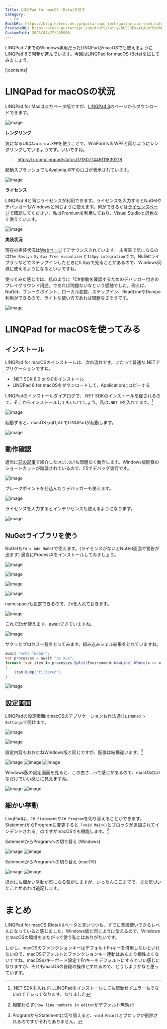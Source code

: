 ```yaml
---
Title: LINQPad for macOS (Beta)を試す
Category:
  - C#
EditURL: https://blog.hatena.ne.jp/guitarrapc_tech/guitarrapc-tech.hatenablog.com/atom/entry/6802418398324083024
PreviewURL: https://tech.guitarrapc.com/draft/entry/DUSCJEKxXLAUafPwVhLImyzIVYQ
CustomPath: 2025/01/27/235900
---
```


LINQPad 7までのWindows専用だったLINQPadがmacOSでも使えるようにLINQPad 8で開発が進んでいます。今回はLINQPad for macOS (Beta)を試してみましょう。

[:contents]

# LINQPad for macOSの状況

LINQPad for Macはまだベータ版ですが、[LINQPad 8](https://www.linqpad.net/LINQPad8.aspx)のページからダウンロードできます。

![image](https://github.com/user-attachments/assets/353e7f31-f6e3-4df3-8dba-224a2c16b768)

**レンダリング**

気になるUIは`Avalonia.XPF`を使うことで、WinForms & WPFと同じようにレンダリングしているようです。いいですね。

> https://x.com/linqpad/status/1718077446111830218

起動スプラッシュでもAvalonia.XPFのロゴが表示されています。

![image](https://github.com/user-attachments/assets/f38a2a51-237d-44ba-bd5b-311c0300a65c)

**ライセンス**

LINQPad 8と同じライセンスが利用できます。ライセンスを入力するとNuGetやデバッガーもWindowsと同じように使えます。何ができるかは[ライセンスページ](https://www.linqpad.net/purchase.aspx)で確認してください。私はPremiumを利用しており、Visual Studioと遜色なく使えています。

![image](https://github.com/user-attachments/assets/4b5ae61f-9456-4845-98b0-e26c23a37c93)

**実装状況**

現在の実装状況は[Webページ](https://www.linqpad.net/LINQPad8Mac.aspx)でアナウンスされています。
未実装で気になるのは`The Roslyn Syntax Tree visualizer`と`ILSpy integration`です。NuGetライブラリなどでステップインしたときにILSpyで見ることがあるので、Windows同様に使えるようになるといいですね。

使ってみた感じでは、私のように「C#挙動を確認するためのデバッガー付きのプレイグラウンド用途」であれば問題ないなという感触でした。例えば、NuGet、ブレークポイント、ローカル変数、ステップイン、ReadLineやDumpo利用ができるので、ライトな使い方であれば問題なさそうです。

![image](https://github.com/user-attachments/assets/c0189ae2-fb4e-4b64-9e14-399693bb716b)

# LINQPad for macOSを使ってみる

## インストール

LINQPad for macOSのインストールは、次の流れです。いたって普通な.NETアプリケーションですね。

* .NET SDK 8.0 or 9.0をインストール
* LINQPad 8 for macOSをダウンロードして、Applicationにコピーする

LINQPadのインストールダイアログで、.NET SDKのインストールを促されるので、そこからインストールしてもいいでしょう。私は`.NET 9`を入れてます。[^1]

![image](https://github.com/user-attachments/assets/0aea8665-b616-403c-b7d1-d5ed355c280f)

起動すると、macOSっぽいUIでLINQPadが起動します。

![image](https://github.com/user-attachments/assets/1cc5d3b1-02f8-4ec9-99b1-d7e140cbf2a3)

## 動作確認

適当に[前の記事](https://tech.guitarrapc.com/entry/2025/01/26/235900)で紹介した`Util.Dif`も問題なく動作します。Windows版同様のショートカットが踏襲されているので、F5でデバッグ実行です。

![image](https://github.com/user-attachments/assets/b4930254-01d1-4f93-84f2-4ea7e9d965f5)

ブレークポイントを仕込んだりデバッガーも使えます。

![image](https://github.com/user-attachments/assets/e537fb2a-17a4-425a-8ed1-c00651a13338)

ライセンスを入力するとインテリセンスも使えるようになります。

![image](https://github.com/user-attachments/assets/fe227317-4fdb-4565-87f0-0ce7dbf1e03e)

## NuGetライブラリを使う

NuGetも`F4 > Add NuGet`で使えます。(ライセンスがないとNuGet画面で警告が出ます)
適当にProcessXをインストールしてみましょう。

![image](https://github.com/user-attachments/assets/0760b34c-f9f6-414b-ae6c-8d24e023ac41)

![image](https://github.com/user-attachments/assets/b7d57f30-00bc-453e-acef-20dfbfec7260)

![image](https://github.com/user-attachments/assets/3b70ec97-f4ee-4b69-aed8-4c5b84f5bad8)

![image](https://github.com/user-attachments/assets/7569a7e3-5fdc-406a-97fe-7115d32cfd0a)

namespaceも設定できるので、Zxを入れておきます。

![image](https://github.com/user-attachments/assets/b1abb728-8ef8-4db5-aa76-6ffc5564de23)

これでZxが使えます。awaitできていますね。

![image](https://github.com/user-attachments/assets/0d759433-0442-4a0e-8b1c-9e50c937bfbf)

サクッとプロセス一覧をとってみます。組み込みシェル結果をとれていますね。

```cs
await "echo foobar";
var processes = await "ps aux";
foreach (var item in processes.Split(Environment.NewLine).Where(x => x.Contains("LINQPad")))
{
	item.Dump("filtered");
}
```

![image](https://github.com/user-attachments/assets/3ea1639e-c24b-4bad-8c9e-f7a03c838b76)

## 設定画面

LINQPadの設定画面はmacOSのアプリケーションお作法通り`LINQPad > Settings`で開けます。

![image](https://github.com/user-attachments/assets/c42d241e-c7d8-4228-bd1a-aa6dc4bf7ba4)

![image](https://github.com/user-attachments/assets/1f949382-0689-4034-807f-70e5e96ad232)

設定内容もおおむねWindows版と同じですが、配置は結構違います。[^3]

![image](https://github.com/user-attachments/assets/ee60f488-aae5-493d-aad4-28d7fad31dff)
![image](https://github.com/user-attachments/assets/30845298-3a5f-404e-98fb-f0a07f114ff4)
![image](https://github.com/user-attachments/assets/ceeb427f-e1e3-44d8-b703-e71f0c30cd29)

Windows版の設定画面を見ると、この古さ...って感じがあるので、macOSのUIなだけでいい感じに見えますね。

![image](https://github.com/user-attachments/assets/c7b59a21-b79b-46c9-9e66-d4733d27a8a6)
![image](https://github.com/user-attachments/assets/f5595eac-c24d-41b2-be57-6d98d7415849)


## 細かい挙動

LinqPadは、`C# Statement`や`C# Program`を切り替えることができます。StatementからProgramに変更すると「`void Main()`とブロックが追加されてインデントされる」のですがmacOSでも機能します。[^2]

SatementからProgramへの切り替え (Windows)

![image](https://github.com/user-attachments/assets/432fe357-771d-4e76-b8ce-a7a73751d566)
![image](https://github.com/user-attachments/assets/dae410bb-1b3c-4dd0-9292-2be8c0de2a62)

SatementからProgramへの切り替え (macOS)

![image](https://github.com/user-attachments/assets/b60f0e64-2604-4e3a-8611-c8bd7aa5181d)
![image](https://github.com/user-attachments/assets/3246da8d-7aa6-407e-8f79-f412b390177c)

ほかにも細かい挙動が気になる気がしますが、いったんここまでで。また気づいたことがあれば追記します。

# まとめ

LINQPad for macOS (Beta)はベータと言いつつも、すでに普段使いできるレベルになっていると感じました。Windows版と同じように使えるので、WindowsとmacOSの環境をまたがって使う私にはありがたいです。

しかし、macOSのファンクションキーはデフォルトFnキーを併用しないといけないので、macOSデフォルトとファンクションキー連動はあんまり相性よくないですね。macOSのキーボード設定でFnキーをデフォルトにするといい感じになりますが、それもmacOSの普段の操作とずれるので、どうしようかなと思っています。



[^1]: .NET SDKを入れずにLINQPadをインストールしても起動せずエラーもでないのでアレってなります、なりました
[^2]: ProgramからStatementに切り替えると、`void Main()`とブロックが削除されるのですがそれもありません。
[^3]: 相変わらず`Show line numbers in editor`がデフォルト無効
